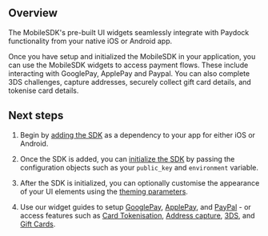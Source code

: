 ## Overview

The MobileSDK's pre-built UI widgets seamlessly integrate with Paydock functionality from your native iOS or Android app.

Once you have setup and initialized the MobileSDK in your application, you can use the MobileSDK widgets to access payment flows. These include interacting with GooglePay, ApplePay and Paypal. You can also complete 3DS challenges, capture addresses, securely collect gift card details, and tokenise card details.

## Next steps

1. Begin by [adding the SDK](/setup/installation.md) as a dependency to your app for either iOS or Android.

2. Once the SDK is added, you can [initialize the SDK](/setup/initialise.md) by passing the configuration objects such as your `public_key` and `environment` variable. 

3. After the SDK is initialized, you can optionally customise the appearance of your UI elements using the [theming parameters](/setup/theming.md).

4. Use our widget guides to setup [GooglePay](/widgets/googlepay.md), [ApplePay](/widgets/applepay.md), and [PayPal](/widgets/paypal) - or access features such as [Card Tokenisation](/widgets/card.md), [Address capture](/widgets/address.md), [3DS](/widgets/threeds.md), and [Gift Cards](/widgets/threeds.md). 
